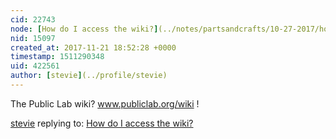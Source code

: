 ```yaml
---
cid: 22743
node: [How do I access the wiki?](../notes/partsandcrafts/10-27-2017/how-do-i-access-the-wiki)
nid: 15097
created_at: 2017-11-21 18:52:28 +0000
timestamp: 1511290348
uid: 422561
author: [stevie](../profile/stevie)
---
```


The Public Lab wiki? www.publiclab.org/wiki ! 

[stevie](../profile/stevie) replying to: [How do I access the wiki?](../notes/partsandcrafts/10-27-2017/how-do-i-access-the-wiki)

